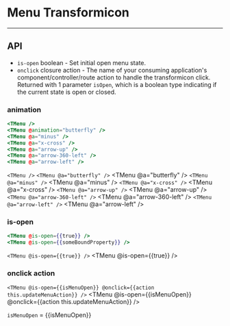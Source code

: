 # Menu Transformicon
---
## API
  * `is-open` boolean - Set initial open menu state.
  * `onclick` closure action - The name of your consuming application's component/controller/route action to handle the transformicon click. Returned with 1 parameter `isOpen`, which is a boolean type indicating if the current state is open or closed.

### animation
```handlebars
<TMenu />
<TMenu @animation="butterfly" />
<TMenu @a="minus" />
<TMenu @a="x-cross" />
<TMenu @a="arrow-up" />
<TMenu @a="arrow-360-left" />
<TMenu @a="arrow-left" />
```
`<TMenu />` <TMenu />
`<TMenu @a="butterfly" />` <TMenu @a="butterfly" />
`<TMenu @a="minus" />` <TMenu @a="minus" />
`<TMenu @a="x-cross" />` <TMenu @a="x-cross" />
`<TMenu @a="arrow-up" />` <TMenu @a="arrow-up" />
`<TMenu @a="arrow-360-left" />` <TMenu @a="arrow-360-left" />
`<TMenu @a="arrow-left" />` <TMenu @a="arrow-left" />

### is-open
```handlebars
<TMenu @is-open={{true}} />
<TMenu @is-open={{someBoundProperty}} />
```
`<TMenu @is-open={{true}} />` <TMenu @is-open={{true}} />

### onclick action
`<TMenu @is-open={{isMenuOpen}} @onclick={{action this.updateMenuAction}} />` <TMenu @is-open={{isMenuOpen}} @onclick={{action this.updateMenuAction}} />

`isMenuOpen` = {{isMenuOpen}}
